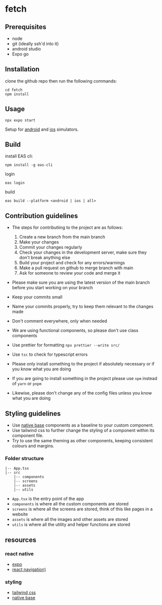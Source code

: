 # fetch

## Prerequisites

- node
- git (ideally ssh'd into it)
- android studio
- Expo go

## Installation

clone the github repo then run the following commands:

```
cd fetch
npm install
```

## Usage
```
npx expo start
```
Setup for [android](https://docs.expo.dev/workflow/android-studio-emulator/) and [ios](https://docs.expo.dev/workflow/ios-simulator/) simulators.

## Build

install EAS cli:
```
npm install -g eas-cli
```

login
```
eas login
```

build
```
eas build --platform <android | ios | all>
```

## Contribution guidelines

- The steps for contributiing to the project are as follows: 
    1. Create a new branch from the main branch
    2. Make your changes
    3. Commit your changes regularly 
    4. Check your changes in the development server, make sure they don't break anything else
    5. Build your project and check for any errors/warnings
    6. Make a pull request on github to merge branch with main
    7. Ask for someone to review your code and merge it

- Please make sure you are using the latest version of the main branch before you start working on your branch
- Keep your commits small
- Name your commits properly, try to keep them relevant to the changes made
- Don't comment everywhere, only when needed
- We are using functional components, so please don't use class components
- Use prettier for formatting `npx prettier --write src/`
- Use `tsc` to check for typescript errors
- Please only install something to the project if absolutely necessary or if you know what you are doing
- If you are going to install something in the project please use `npm` instead of `yarn` or `pnpm`
- Likewise, please don't change any of the config files unless you know what you are doing

## Styling guidelines

- Use [native base](https://docs.nativebase.io/) components as a baseline to your custom component.
- Use tailwind css to further change the styling of a component within its component file.
- Try to use the same theming as other components, keeping consistent colours and margins. 

### Folder structure

```
|-- App.tsx
|-- src
    |-- components  
    |-- screens
    |-- assets
    |-- utils
```

- `App.tsx` is the entry point of the app
- `components` is where all the custom components are stored
- `screens` is where all the screens are stored, think of this like pages in a website
- `assets` is where all the images and other assets are stored
- `utils` is where all the utility and helper functions are stored

## resources

### react native
- [expo](https://docs.expo.dev/)
- [react navigation)](https://reactnavigation.org/)

### styling
- [tailwind css](https://tailwindcss.com/)
- [native base](https://nativebase.io/)

